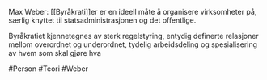 
Max Weber:
[[Byråkrati]]er er en ideell måte å organisere virksomheter på, særlig knyttet til statsadministrasjonen og det offentlige.

Byråkratiet kjennetegnes av sterk regelstyring, entydig definerte relasjoner mellom   overordnet og underordnet, tydelig arbeidsdeling og spesialisering av hvem som skal gjøre hva

#Person #Teori #Weber 